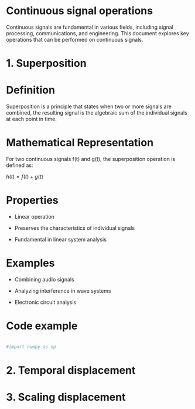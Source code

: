 # Continuous signal operations

Continuous signals are fundamental in various fields, including signal processing, communications, and engineering. This document explores key operations that can be performed on continuous signals.

# 1. Superposition

# Definition

Superposition is a principle that states when two or more signals are combined, the resulting signal is the algebraic sum of the individual signals at each point in time.

# Mathematical Representation

For two continuous signals f(t) and g(t), the superposition operation is defined as:

$h(t)= f(t) + g(t)$

# Properties

- Linear operation

- Preserves the characteristics of individual signals

- Fundamental in linear system analysis

# Examples

- Combining audio signals

- Analyzing interference in wave systems

- Electronic circuit analysis

# Code example

```python

#import numpy as np
```
# 2. Temporal displacement

# 3. Scaling displacement
